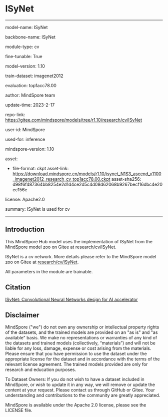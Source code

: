 # ISyNet

---

model-name: ISyNet

backbone-name: ISyNet

module-type: cv

fine-tunable: True

model-version: 1.10

train-dataset: imagenet2012

evaluation: top1acc78.00

author: MindSpore team

update-time: 2023-2-17

repo-link: <https://gitee.com/mindspore/models/tree/r1.10/research/cv/ISyNet>

user-id: MindSpore

used-for: inference

mindspore-version: 1.10

asset:

-
    file-format: ckpt
    asset-link: <https://download.mindspore.cn/models/r1.10/isynet_N1S3_ascend_v1100_imagenet2012_research_cv_top1acc78.00.ckpt>
    asset-sha256: d98f6f487364bb8254e2d1d4ce2d5c4d08d62068b9267becf16dbc4e20ec156e

license: Apache2.0

summary: ISyNet is used for cv

---

## Introduction

This MindSpore Hub model uses the implementation of ISyNet from the MindSpore model zoo on Gitee at research/cv/ISyNet.

ISyNet is a cv network. More details please refer to the MindSpore model zoo on Gitee at [research/cv/ISyNet](https://gitee.com/mindspore/models/blob/r1.10/research/cv/ISyNet/README.md).

All parameters in the module are trainable.

## Citation

[ISyNet: Convolutional Neural Networks design for AI accelerator](https://arxiv.org/pdf/2109.01932.pdf)

## Disclaimer

MindSpore ("we") do not own any ownership or intellectual property rights of the datasets, and the trained models are provided on an "as is" and "as available" basis. We make no representations or warranties of any kind of the datasets and trained models (collectively, “materials”) and will not be liable for any loss, damage, expense or cost arising from the materials. Please ensure that you have permission to use the dataset under the appropriate license for the dataset and in accordance with the terms of the relevant license agreement. The trained models provided are only for research and education purposes.

To Dataset Owners: If you do not wish to have a dataset included in MindSpore, or wish to update it in any way, we will remove or update the content at your request. Please contact us through GitHub or Gitee. Your understanding and contributions to the community are greatly appreciated.

MindSpore is available under the Apache 2.0 license, please see the LICENSE file.
